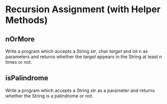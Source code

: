 # Recursion Assignment (with Helper Methods)

## nOrMore

Write a program which accepts a String *str*, char *target* and int *n* as parameters and returns whether the *target* appears in the String at least *n* times or not.

## isPalindrome

Write a program which accepts a String *str* as a parameter and returns whether the String is a palindrome or not.